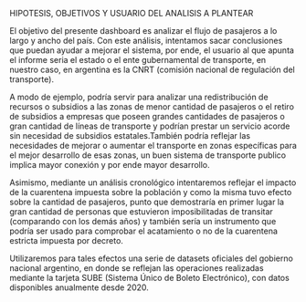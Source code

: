 HIPOTESIS, OBJETIVOS Y USUARIO DEL ANALISIS A PLANTEAR

El objetivo del presente dashboard es analizar el flujo de pasajeros a lo largo y ancho del país. Con este análisis, intentamos sacar conclusiones que puedan ayudar a mejorar el sistema, por ende, el usuario al que apunta el informe seria el estado o el ente gubernamental de transporte, en  
nuestro caso, en argentina es la CNRT (comisión nacional de regulación del transporte).

A modo de ejemplo, podría servir para analizar una redistribución de recursos o subsidios a las zonas de menor cantidad de pasajeros o el retiro de subsidios a empresas que poseen grandes 
cantidades de pasajeros o gran cantidad de líneas de transporte y podrían prestar un servicio acorde sin necesidad de subsidios estatales.También podría reflejar las necesidades de mejorar o aumentar el transporte en zonas 
específicas para el mejor desarrollo de esas zonas, un buen sistema de transporte publico implica mayor conexión y por ende mayor desarrollo.

Asimismo, mediante un análisis cronológico intentaremos reflejar el impacto de la cuarentena impuesta sobre la población y como la misma tuvo efecto sobre la cantidad de 
pasajeros, punto que demostraría en primer lugar la gran cantidad de personas que estuvieron imposibilitadas de transitar (comparando con los demás años) y también sería un instrumento que 
podría ser usado para comprobar el acatamiento o no de la cuarentena estricta impuesta por decreto.

Utilizaremos para tales efectos una serie de datasets oficiales del gobierno nacional argentino, en donde se reflejan las operaciones realizadas mediante la tarjeta SUBE (Sistema Único
de Boleto Electrónico), con datos disponibles anualmente desde 2020.
